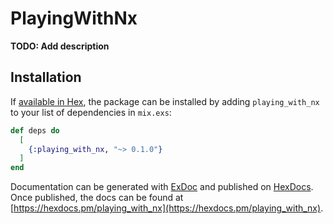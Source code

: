 # PlayingWithNx

**TODO: Add description**

## Installation

If [available in Hex](https://hex.pm/docs/publish), the package can be installed
by adding `playing_with_nx` to your list of dependencies in `mix.exs`:

```elixir
def deps do
  [
    {:playing_with_nx, "~> 0.1.0"}
  ]
end
```

Documentation can be generated with [ExDoc](https://github.com/elixir-lang/ex_doc)
and published on [HexDocs](https://hexdocs.pm). Once published, the docs can
be found at [https://hexdocs.pm/playing_with_nx](https://hexdocs.pm/playing_with_nx).

